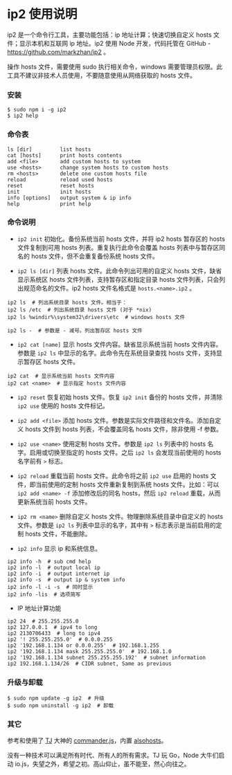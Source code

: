 
# ip2 使用说明

ip2 是一个命令行工具，主要功能包括：ip 地址计算；快速切换自定义 hosts 文件；显示本机和互联网 ip 地址。ip2 使用 Node 开发，代码托管在 GitHub - https://github.com/markzhan/ip2 。

操作 hosts 文件，需要使用 sudo 执行相关命令，windows 需要管理员权限。此工具不建议非技术人员使用，不要随意使用从网络获取的 hosts 文件。

### 安装
```
$ sudo npm i -g ip2
$ ip2 help
```

### 命令表
```
ls [dir]         list hosts
cat [hosts]      print hosts contents
add <file>       add custom hosts to system
use <hosts>      change system hosts to custom hosts
rm <hosts>       delete one custom hosts file
reload           reload used hosts
reset            reset hosts
init             init hosts
info [options]   output system & ip info
help             print help
```

### 命令说明

* `ip2 init` 初始化。备份系统当前 hosts 文件，并将 ip2 hosts 暂存区的 hosts 文件复制到可用 hosts 列表。重复执行此命令会覆盖 hosts 列表中与暂存区同名的 hosts 文件，但不会重复备份系统 hosts 文件。

* `ip2 ls [dir]` 列表 hosts 文件。此命令列出可用的自定义 hosts 文件，缺省显示系统区 hosts 文件列表，支持暂存区和指定目录 hosts 文件列表，只会列出规范命名的文件。ip2 hosts 文件名格式是 `hosts.<name>.ip2` 。
```
ip2 ls  # 列出系统目录 hosts 文件。相当于：
ip2 ls /etc  # 列出系统目录 hosts 文件 (对于 *nix)
ip2 ls %windir%\system32\drivers\etc  # windows hosts 文件

ip2 ls -  # 参数是 - 减号。列出暂存区 hosts 文件
```

* `ip2 cat [name]` 显示 hosts 文件内容。缺省显示系统当前 hosts 文件内容。参数是 `ip2 ls` 中显示的名字。此命令先在系统目录查找 hosts 文件，支持显示暂存区 hosts 文件。
```
ip2 cat  # 显示系统当前 hosts 文件内容
ip2 cat <name>  # 显示指定 hosts 文件内容
```

* `ip2 reset` 恢复初始 hosts 文件。恢复 `ip2 init` 备份的 hosts 文件，并清除 `ip2 use` 使用的 hosts 文件标记。

* `ip2 add <file>` 添加 hosts 文件。参数是实际文件路径和文件名。添加自定义 hosts 文件到 hosts 列表，不会覆盖同名 hosts 文件，除非使用 -f 参数。

* `ip2 use <name>` 使用定制 hosts 文件。参数是 `ip2 ls` 列表中的 hosts 名字。启用或切换至指定的 hosts 文件。之后 `ip2 ls` 会发现当前使用的 hosts 名字前有 `>` 标志。

* `ip2 reload` 重载当前 hosts 文件。此命令将之前 `ip2 use` 启用的 hosts 文件，即当前使用的定制 hosts 文件重新复制到系统 hosts 文件。比如：可以 `ip2 add <name> -f` 添加修改后的同名 hosts，然后 `ip2 reload` 重载，从而更新系统当前 hosts 文件。

* `ip2 rm <name>` 删除自定义 hosts 文件。物理删除系统目录中自定义的 hosts 文件。参数是 `ip2 ls` 列表中显示的名字，其中有 `>` 标志表示是当前启用的定制 hosts 文件，不能删除。

* `ip2 info` 显示 ip 和系统信息。
```
ip2 info -h  # sub cmd help
ip2 info -l  # output local ip
ip2 info -i  # output internet ip
ip2 info -s  # output ip & system info
ip2 info -l -i -s  # 同时显示
ip2 info -lis  # 选项简写
```

* IP 地址计算功能
```
ip2 24  # 255.255.255.0
ip2 127.0.0.1  # ipv4 to long
ip2 2130706433  # long to ipv4
ip2 '! 255.255.255.0'  # 0.0.0.255
ip2 '192.168.1.134 or 0.0.0.255'  # 192.168.1.255
ip2 '192.168.1.134 mask 255.255.255.0'  # 192.168.1.0
ip2 '192.168.1.134 subnet 255.255.255.192'  # subnet information
ip2 192.168.1.134/26  # CIDR subnet, Same as previous
```

### 升级与卸载
```
$ sudo npm update -g ip2  # 升级
$ sudo npm uninstall -g ip2  # 卸载
```

### 其它

参考和使用了 [TJ](http://www.tjholowaychuk.com/) 大神的 [commander.js](https://github.com/tj/commander.js)，内置 [alsohosts](https://github.com/alsotang/alsohosts)。

没有一种技术可以满足所有时代、所有人的所有需求。TJ 玩 Go，Node 大牛们启动 io.js，失望之外，希望之初。高山仰止，虽不能至，然心向往之。
